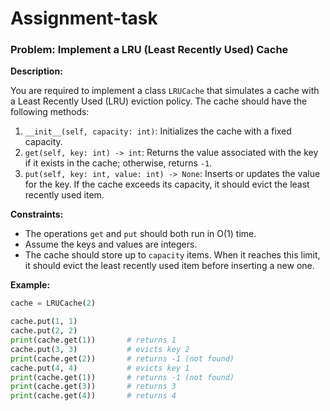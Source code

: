 # Assignment-task

### **Problem: Implement a LRU (Least Recently Used) Cache**

**Description:**

You are required to implement a class `LRUCache` that simulates a cache with a Least Recently Used (LRU) eviction policy. The cache should have the following methods:

1. `__init__(self, capacity: int)`: Initializes the cache with a fixed capacity.
2. `get(self, key: int) -> int`: Returns the value associated with the key if it exists in the cache; otherwise, returns `-1`.
3. `put(self, key: int, value: int) -> None`: Inserts or updates the value for the key. If the cache exceeds its capacity, it should evict the least recently used item.

**Constraints:**

- The operations `get` and `put` should both run in O(1) time.
- Assume the keys and values are integers.
- The cache should store up to `capacity` items. When it reaches this limit, it should evict the least recently used item before inserting a new one.

**Example:**

```python
cache = LRUCache(2)

cache.put(1, 1)
cache.put(2, 2)
print(cache.get(1))       # returns 1
cache.put(3, 3)           # evicts key 2
print(cache.get(2))       # returns -1 (not found)
cache.put(4, 4)           # evicts key 1
print(cache.get(1))       # returns -1 (not found)
print(cache.get(3))       # returns 3
print(cache.get(4))       # returns 4
```
